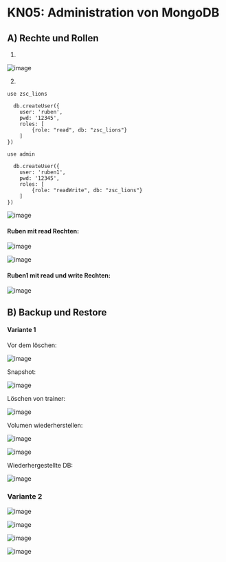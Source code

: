 # KN05: Administration von MongoDB
## A) Rechte und Rollen
  1. 
![image](https://github.com/Rubenizz/m165/assets/112400838/2b87b68d-5585-496b-9883-bdb24176b424)

  2.
```
use zsc_lions

  db.createUser({
    user: 'ruben',
    pwd: '12345',
    roles: [
        {role: "read", db: "zsc_lions"}
    ]
})

```
```
use admin

  db.createUser({
    user: 'ruben1',
    pwd: '12345',
    roles: [
        {role: "readWrite", db: "zsc_lions"}
    ]
})

```
![image](https://github.com/Rubenizz/m165/assets/112400838/60b00bb7-2368-45b6-866d-70ef3718e9a0)

#### Ruben mit read Rechten:
![image](https://github.com/Rubenizz/m165/assets/112400838/0ec7bf2e-04c5-45fc-9e3f-d7a087f884be)

![image](https://github.com/Rubenizz/m165/assets/112400838/ed79da4a-1329-4115-9a63-749825cd675f)

#### Ruben1 mit read und write Rechten:

![image](https://github.com/Rubenizz/m165/assets/112400838/45ba5b1a-0aac-4d55-b5af-622272a40d90)

## B) Backup und Restore 
#### Variante 1
Vor dem löschen:

![image](https://github.com/Rubenizz/m165/assets/112400838/4169452f-bf00-40b5-948b-a3a83787ee27)

Snapshot:

![image](https://github.com/Rubenizz/m165/assets/112400838/dac4f13f-7251-43e1-9d92-c4380acc0edd)

Löschen von trainer:

![image](https://github.com/Rubenizz/m165/assets/112400838/477f40a6-3347-4d19-b0e3-e777097afc8d)

Volumen wiederherstellen:

![image](https://github.com/Rubenizz/m165/assets/112400838/a0991283-7eb8-4342-9173-23f7ef67a7af)

![image](https://github.com/Rubenizz/m165/assets/112400838/5ed00c1e-8331-48d6-bd2c-7264f34f1bb6)

Wiederhergestellte DB:

![image](https://github.com/Rubenizz/m165/assets/112400838/fe431f23-4467-46aa-a142-13b9a81572a1)

### Variante 2

![image](https://github.com/Rubenizz/m165/assets/112400838/53547100-be6a-4927-98f7-a0be22abab45)

![image](https://github.com/Rubenizz/m165/assets/112400838/884a506e-7712-4c08-85be-26c1773379b6)

![image](https://github.com/Rubenizz/m165/assets/112400838/25e71914-4dac-4c62-8f4b-bc99d43c3ef0)

![image](https://github.com/Rubenizz/m165/assets/112400838/c56e79e1-8a67-4562-b1ff-05a900bec6e3)
